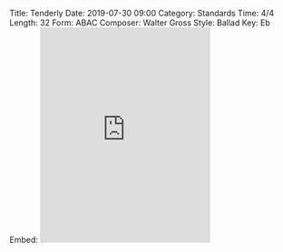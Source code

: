 Title: Tenderly
Date: 2019-07-30 09:00
Category: Standards
Time: 4/4
Length: 32
Form: ABAC
Composer: Walter Gross
Style: Ballad
Key: Eb
Embed: <iframe src="https://open.spotify.com/embed/user/thatdavidmiller/playlist/7cWaMYTpGcRq2lFcGwWi78" width="300" height="380" frameborder="0" allowtransparency="true" allow="encrypted-media"></iframe>
